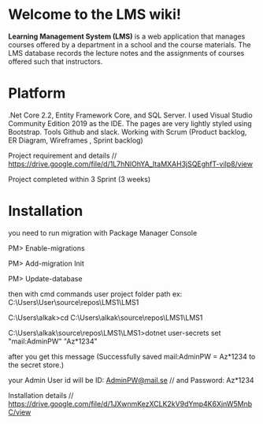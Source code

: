 
# Welcome to the LMS wiki!

**Learning Management System (LMS)** is a web application that manages courses offered by a department in a school and the course materials. The LMS database records the lecture notes and the assignments of courses offered such that instructors.

# Platform
.Net Core 2.2, Entity Framework Core, and SQL Server. I used Visual Studio Community Edition 2019 as the IDE. The pages are very lightly styled using Bootstrap. Tools Github and slack. Working with Scrum (Product backlog, ER Diagram, Wireframes , Sprint backlog)

Project requirement and details //  https://drive.google.com/file/d/1L7hNlOhYA_ItaMXAH3jSQEghfT-viIp8/view

Project completed within 3 Sprint (3 weeks)

# Installation
you need to run migration with Package Manager Console 

PM> Enable-migrations

PM> Add-migration Init

PM> Update-database

then with cmd commands user project folder path ex:  C:\Users\User\source\repos\LMS1\LMS1

C:\Users\alkak>cd C:\Users\alkak\source\repos\LMS1\LMS1

C:\Users\alkak\source\repos\LMS1\LMS1>dotnet user-secrets set "mail:AdminPW" "Az*1234"

after you get this message (Successfully saved mail:AdminPW = Az*1234 to the secret store.)

your Admin User id will be  ID: AdminPW@mail.se // and Password: Az*1234

Installation details // https://drive.google.com/file/d/1JXwnmKezXCLK2kV9dYmp4K6XjnW5MnbC/view
